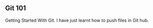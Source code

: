 Git 101
-------------------------------------------
Getting Started With Git.
I have just learnt how to push files in Git hub.
